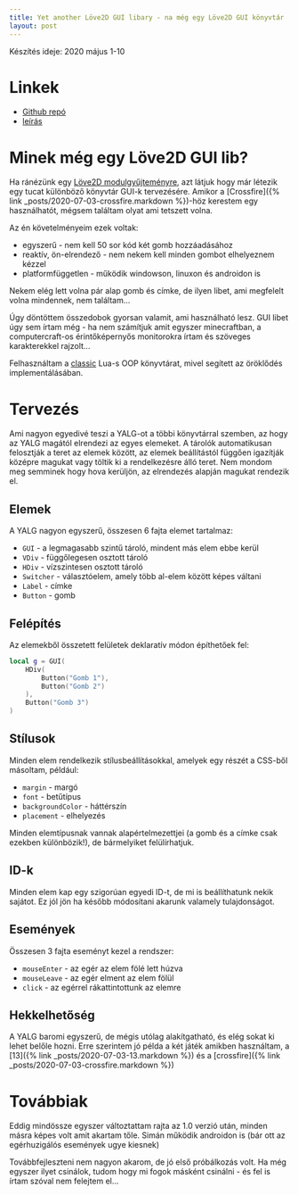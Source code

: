 ```yaml
---
title: Yet another Löve2D GUI libary - na még egy Löve2D GUI könyvtár
layout: post
---
```


Készítés ideje: 2020 május 1-10

# Linkek

- [Github repó](https://github.com/Sasszem/yalg)
- [leírás](https://github.com/Sasszem/yalg/blob/master/TUTORIAL.MD)

# Minek még egy Löve2D GUI lib?

Ha ránézünk egy [Löve2D modulgyűjteményre](https://github.com/love2d-community/awesome-love2d#ui), azt látjuk hogy már létezik egy tucat különböző könyvtár GUI-k tervezésére. Amikor a [Crossfire]({% link _posts/2020-07-03-crossfire.markdown %})-höz kerestem egy használhatót, mégsem találtam olyat ami tetszett volna.

Az én követelményeim ezek voltak:

- egyszerű - nem kell 50 sor kód két gomb hozzáadásához
- reaktív, ön-elrendező - nem nekem kell minden gombot elhelyeznem kézzel
- platformfüggetlen - működik windowson, linuxon és androidon is

Nekem elég lett volna pár alap gomb és címke, de ilyen libet, ami megfelelt volna mindennek, nem találtam...

Úgy döntöttem összedobok gyorsan valamit, ami használható lesz. GUI libet úgy sem írtam még - ha nem számítjuk amit egyszer minecraftban, a computercraft-os érintőképernyős monitorokra írtam és szöveges karakterekkel rajzolt...

Felhasználtam a [classic](https://github.com/rxi/classic) Lua-s OOP könyvtárat, mivel segített az öröklődés implementálásában.

# Tervezés

Ami nagyon egyedivé teszi a YALG-ot a többi könyvtárral szemben, az hogy az YALG magától elrendezi az egyes elemeket. A tárolók automatikusan felosztják a teret az elemek között, az elemek beállítástól függően igazítják középre magukat vagy töltik ki a rendelkezésre álló teret. Nem mondom meg semminek hogy hova kerüljön, az elrendezés alapján magukat rendezik el.

## Elemek

A YALG nagyon egyszerű, összesen 6 fajta elemet tartalmaz:

- `GUI` - a legmagasabb szintű tároló, mindent más elem ebbe kerül
- `VDiv` - függőlegesen osztott tároló
- `HDiv` - vízszintesen osztott tároló
- `Switcher` - választóelem, amely több al-elem között képes váltani
- `Label` - címke
- `Button` - gomb


## Felépítés

Az elemekből összetett felületek deklaratív módon építhetőek fel:

```lua
local g = GUI(
    HDiv(
        Button("Gomb 1"),
        Button("Gomb 2")
    ),
    Button("Gomb 3")
)
```

## Stílusok

Minden elem rendelkezik stílusbeállításokkal, amelyek egy részét a CSS-ből másoltam, például:

- `margin` - margó
- `font` - betűtípus
- `backgroundColor` - háttérszín
- `placement` - elhelyezés

Minden elemtípusnak vannak alapértelmezettjei (a gomb és a címke csak ezekben különbözik!), de bármelyiket felülírhatjuk.

## ID-k

Minden elem kap egy szigorúan egyedi ID-t, de mi is beállíthatunk nekik sajátot. Ez jól jön ha később módosítani akarunk valamely tulajdonságot.

## Események

Összesen 3 fajta eseményt kezel a rendszer:

- `mouseEnter` - az egér az elem fölé lett húzva
- `mouseLeave` - az egér elment az elem fölül
- `click` - az egérrel rákattintottunk az elemre

## Hekkelhetőség

A YALG baromi egyszerű, de mégis utólag alakítgatható, és elég sokat ki lehet belőle hozni. Erre szerintem jó példa a két játék amikben használtam, a [13]({% link _posts/2020-07-03-13.markdown %}) és a [crossfire]({% link _posts/2020-07-03-crossfire.markdown %})

# Továbbiak

Eddig mindössze egyszer változtattam rajta az 1.0 verzió után, minden másra képes volt amit akartam tőle. Simán működik androidon is (bár ott az egérhuzigálós események ugye kiesnek)

Továbbfejleszteni nem nagyon akarom, de jó első próbálkozás volt. Ha még egyszer ilyet csinálok, tudom hogy mi fogok másként csinálni - és fel is írtam szóval nem felejtem el...
